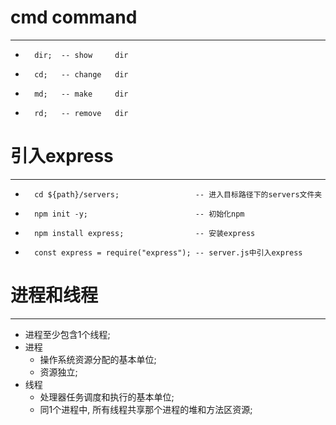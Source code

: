 #   cmd command
***
-       dir;  -- show     dir
-       cd;   -- change   dir
-       md;   -- make     dir
-       rd;   -- remove   dir
#   引入express
***
-       cd ${path}/servers;                 -- 进入目标路径下的servers文件夹
-       npm init -y;                        -- 初始化npm
-       npm install express;                -- 安装express
-       const express = require("express"); -- server.js中引入express
#   进程和线程
***
-   进程至少包含1个线程;
-   进程
    -   操作系统资源分配的基本单位;
    -   资源独立;
-   线程
    -   处理器任务调度和执行的基本单位;
    -   同1个进程中, 所有线程共享那个进程的堆和方法区资源;
